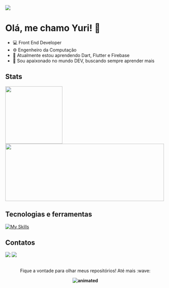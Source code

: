 ![](https://user-images.githubusercontent.com/74038190/212284100-561aa473-3905-4a80-b561-0d28506553ee.gif)

# Olá, me chamo Yuri! 👋

- 💻 Front End Developer
- ⚙️ Engenheiro da Computação
- 🌱 Atualmente estou aprendendo Dart, Flutter e Firebase
- :thought_balloon: Sou apaixonado no mundo DEV, buscando sempre aprender mais

## Stats
<div>
<a href="https://github.com/YuriAres">
<img height="180em"src="https://github-readme-stats.vercel.app/api/top-langs/?username=YuriAres&layout=compact&langs_count=7&theme=dracula"/><img height="180em"width="500"
src="https://github-readme-stats.vercel.app/api?username=YuriAres&show_icons=true&include_all_commits=true&count_private=true&theme=dracula&rank_icon=github"/><a/>
</div>


## Tecnologias e ferramentas
[![My Skills](https://skillicons.dev/icons?i=dart,flutter,vscode,firebase,html,css&theme=dark)](https://skillicons.dev)

## Contatos
<div>
  <a href = "mailto:contato@yurimborges21@gmail.com"><img loading="lazy" src="https://img.shields.io/badge/Gmail-D14836?style=for-the-badge&logo=gmail&logoColor=white" target="_blank"></a>
  <a href="https://www.linkedin.com/in/yuri-borges-316061191/" target="_blank"><img loading="lazy" src="https://img.shields.io/badge/-LinkedIn-%230077B5?style=for-the-badge&logo=linkedin&logoColor=white" target="_blank"></a>   
</div>
<br/>
<p align="center">
  <b></b>Fique a vontade para olhar meus repositórios! Até mais :wave:<b/>
</p>

<p align="center">
  <img src="https://user-images.githubusercontent.com/74038190/238355349-7d484dc9-68a9-4ee6-a767-aea59035c12d.gif" alt="animated" />
</p>
